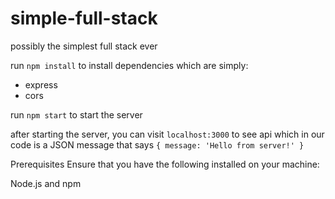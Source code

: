 # simple-full-stack
possibly the simplest full stack ever

run `npm install` to install dependencies which are simply:
- express
- cors  

run `npm start` to start the server

after starting the server, you can visit `localhost:3000` to see api which in our code is a JSON message that says `{ message: 'Hello from server!' }`

Prerequisites
Ensure that you have the following installed on your machine:

Node.js and npm 


